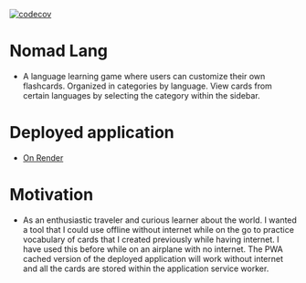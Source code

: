 [![codecov](https://codecov.io/gh/Dj-Viking/Nomad-Lang/branch/main/graph/badge.svg?token=X4CXPYZE2O)](https://codecov.io/gh/Dj-Viking/Nomad-Lang)

# Nomad Lang
* A language learning game where users can customize their own flashcards. Organized in categories by language. View cards from certain languages by selecting the category within the sidebar.

# Deployed application 
* <a href="https://nomad-lang.onrender.com" rel="noopener noreferrer">
  On Render
</a>

# Motivation
* As an enthusiastic traveler and curious learner about the world. I wanted a tool that I could use offline without internet while on the go to practice vocabulary of cards that I created previously while having internet. I have used this before while on an airplane with no internet. The PWA cached version of the deployed application will work without internet and all the cards are stored within the application service worker.
<!-- 
# Usage

* (gif here soon) -->

<!-- 
# Coming soon
* Picture uploads - ability to upload pictures to resemble the vocabulary word. User will have the ability to upload their own pictures only for a given size. 
* Statistics tracking - the app will track how often the user has correctly answered the translation and will display the words that need more work more often.  -->
